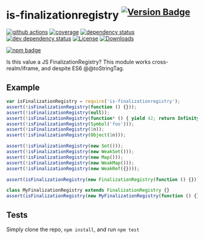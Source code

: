 # is-finalizationregistry <sup>[![Version Badge][2]][1]</sup>

[![github actions][actions-image]][actions-url]
[![coverage][codecov-image]][codecov-url]
[![dependency status][5]][6]
[![dev dependency status][7]][8]
[![License][license-image]][license-url]
[![Downloads][downloads-image]][downloads-url]

[![npm badge][11]][1]

Is this value a JS FinalizationRegistry? This module works cross-realm/iframe, and despite ES6 @@toStringTag.

## Example

```js
var isFinalizationRegistry = require('is-finalizationregistry');
assert(!isFinalizationRegistry(function () {}));
assert(!isFinalizationRegistry(null));
assert(!isFinalizationRegistry(function* () { yield 42; return Infinity; });
assert(!isFinalizationRegistry(Symbol('foo')));
assert(!isFinalizationRegistry(1n));
assert(!isFinalizationRegistry(Object(1n)));

assert(!isFinalizationRegistry(new Set()));
assert(!isFinalizationRegistry(new WeakSet()));
assert(!isFinalizationRegistry(new Map()));
assert(!isFinalizationRegistry(new WeakMap()));
assert(!isFinalizationRegistry(new WeakRef({})));

assert(isFinalizationRegistry(new FinalizationRegistry(function () {})));

class MyFinalizationRegistry extends FinalizationRegistry {}
assert(isFinalizationRegistry(new MyFinalizationRegistry(function () {})));
```

## Tests
Simply clone the repo, `npm install`, and run `npm test`

[1]: https://npmjs.org/package/is-finalizationregistry
[2]: https://versionbadg.es/inspect-js/is-finalizationregistry.svg
[5]: https://david-dm.org/inspect-js/is-finalizationregistry.svg
[6]: https://david-dm.org/inspect-js/is-finalizationregistry
[7]: https://david-dm.org/inspect-js/is-finalizationregistry/dev-status.svg
[8]: https://david-dm.org/inspect-js/is-finalizationregistry#info=devDependencies
[11]: https://nodei.co/npm/is-finalizationregistry.png?downloads=true&stars=true
[license-image]: https://img.shields.io/npm/l/is-finalizationregistry.svg
[license-url]: LICENSE
[downloads-image]: https://img.shields.io/npm/dm/is-finalizationregistry.svg
[downloads-url]: https://npm-stat.com/charts.html?package=is-finalizationregistry
[codecov-image]: https://codecov.io/gh/inspect-js/is-finalizationregistry/branch/main/graphs/badge.svg
[codecov-url]: https://app.codecov.io/gh/inspect-js/is-finalizationregistry/
[actions-image]: https://img.shields.io/endpoint?url=https://github-actions-badge-u3jn4tfpocch.runkit.sh/inspect-js/is-finalizationregistry
[actions-url]: https://github.com/inspect-js/is-finalizationregistry/actions
